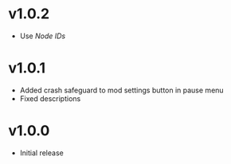 # v1.0.2
- Use *Node IDs*

# v1.0.1
- Added crash safeguard to mod settings button in pause menu
- Fixed descriptions

# v1.0.0
- Initial release